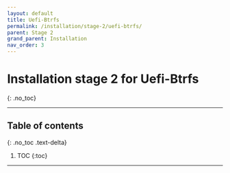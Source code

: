 ```yaml
---
layout: default
title: Uefi-Btrfs
permalink: /installation/stage-2/uefi-btrfs/
parent: Stage 2
grand_parent: Installation
nav_order: 3
---
```


# Installation stage 2 for Uefi-Btrfs
{: .no_toc}

---

## Table of contents
{: .no_toc .text-delta}

1. TOC
{:toc}

---
